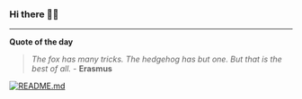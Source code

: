 ### Hi there 👋🏻


---

**Quote of the day**

> *The fox has many tricks. The hedgehog has but one. But that is the best of all.* - **Erasmus** 

[![README.md](https://github.com/marcolovazzano/marcolovazzano/actions/workflows/readme.yml/badge.svg?branch=main)](https://github.com/marcolovazzano/marcolovazzano/actions/workflows/readme.yml)
